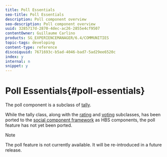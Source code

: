 ```yaml
---
title: Poll Essentials
seo-title: Poll Essentials
description: Poll component overview
seo-description: Poll component overview
uuid: 3285717d-2870-4dec-ac26-2855e4cf9507
contentOwner: Guillaume Carlino
products: SG_EXPERIENCEMANAGER/6.4/COMMUNITIES
topic-tags: developing
content-type: reference
discoiquuid: 7671693c-b5ad-4046-bad7-5ad29ee6520c
index: y
internal: n
snippet: y
---
```


# Poll Essentials{#poll-essentials}

The poll component is a subclass of [tally](../../communities/using/tally.md).

While the tally class, along with the [rating](../../communities/using/rating-basics.md) and [voting](../../communities/using/essentials-voting.md) subclasses, has been ported to the [social component framework](../../communities/using/scf.md) as HBS components, the poll feature has not yet been ported.

>[!NOTE]
>
>The poll feature is not currently available. It will be re-introduced in a future release.

